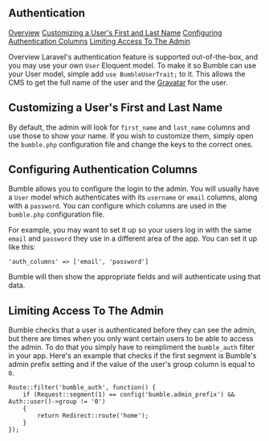 ## Authentication

[Overview](#overview)
[Customizing a User's First and Last Name](#names)
[Configuring Authentication Columns](#authcolumns)
[Limiting Access To The Admin](#limitingaccess)

<a name="overview">Overview</a>
Laravel's authentication feature is supported out-of-the-box, and you may use your own ```User``` Eloquent model. To make it so Bumble can use your User model, simple add ```use BumbleUserTrait;``` to it. This allows the CMS to get the full name of the user and the [Gravatar](http://gravatar.com) for the user.

<a name="names"></a>
## Customizing a User's First and Last Name
By default, the admin will look for `first_name` and `last_name` columns and use those to show your name. If you wish to customize them, simply open the `bumble.php` configuration file and change the keys to the correct ones.

<a name="authcolumns"></a>
## Configuring Authentication Columns
Bumble allows you to configure the login to the admin. You will usually have a `User` model which authenticates with its `username` or `email` columns, along with a `password`. You can configure which columns are used in the `bumble.php` configuration file.

For example, you may want to set it up so your users log in with the same `email` and `password` they use in a different area of the app. You can set it up like this:

    'auth_columns' => ['email', 'password']

Bumble will then show the appropriate fields and will authenticate using that data.

<a name="limitingaccess"></a>
## Limiting Access To The Admin
Bumble checks that a user is authenticated before they can see the admin, but there are times when you only want certain users to be able to access the admin. To do that you simply have to reimpliment the `bumble_auth` filter in your app. Here's an example that checks if the first segment is Bumble's admin prefix setting and if the value of the user's group column is equal to `0`.

    Route::filter('bumble_auth', function() {
        if (Request::segment(1) == config('bumble.admin_prefix') && Auth::user()->group != '0')
        {
            return Redirect::route('home');
        }
    });